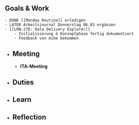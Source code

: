 ## Goals & Work
	- DONE [[Monday Routine]] erledigen
	- LATER Arbeitsjournal Donnerstag 06.03 ergänzen
	- [[LRN-276: Data Delivery Explorer]]
		- Initialisierung & Konzeptphase fertig dokumentiert
		- Feedback von mike bekommen
- ## Meeting
	- **ITA-Meeting**
- ## Duties
- ## Learn
- ## Reflection